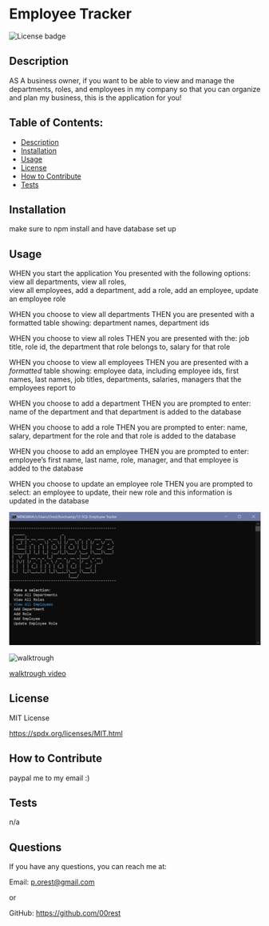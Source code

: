 # Employee Tracker
  ![License badge](https://img.shields.io/badge/License-MIT_License-blue.svg)

## Description
AS A business owner, if you want to be able to view and manage the departments, roles, and employees in my company
so that you can organize and plan my business, this  is the application for you!

## Table of Contents:
- [Description](#description)
- [Installation](#installation)
- [Usage](#usage)
- [License](#license)
- [How to Contribute](#how-to-contribute)
- [Tests](#tests)

## Installation
make sure to npm install and have database set up

## Usage
WHEN you start the application 
You presented with the following options: 
	view all departments, 
	view all roles,	 
	view all employees, 
	add a department, 
	add a role, 
	add an employee, 
	update an employee role

WHEN you choose to view all departments
THEN you are presented with a formatted table showing:
	department names,
	department ids

WHEN you choose to view all roles
THEN you are presented with the: 
	job title, 
	role id, 
	the department that role belongs to, 
	salary for that role

WHEN you choose to view all employees
THEN you are presented with a *formatted* table showing: 
	employee data, 
	including employee ids, 
	first names, 
	last names, 
	job titles, 
	departments, 
	salaries, 
	managers that the employees report to

WHEN you choose to add a department
THEN you are prompted to enter: 
	name of the department and that department is added to the database

WHEN you choose to add a role
THEN you are prompted to enter: 
	name, 
	salary, 
	department for the role and that role is added to the database

WHEN you choose to add an employee
THEN you are prompted to enter: 
	employee’s first name, 
	last name, 
	role, 
	manager, and that employee is added to the database

WHEN you choose to update an employee role
THEN you are prompted to select: 
	an employee to update,
	their new role and this information is updated in the database

![screenshot](/assets/images/screenshot.png)

![walktrough](/assets/images/walktrough.gif)

[walktrough video](https://drive.google.com/file/d/1Q6T43lK7kKGtSwurSATu9QQHY6-qWOFJ/view)

## License
MIT License

https://spdx.org/licenses/MIT.html

## How to Contribute
paypal me to my email :)

## Tests
n/a

## Questions
If you have any questions, you can reach me at:

Email: p.orest@gmail.com

or

GitHub: https://github.com/00rest

